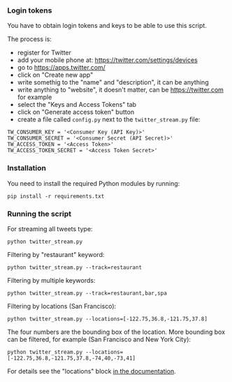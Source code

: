 
### Login tokens

You have to obtain login tokens and keys to be able to use this script.

The process is:
- register for Twitter
- add your mobile phone at: https://twitter.com/settings/devices
- go to https://apps.twitter.com/
- click on "Create new app"
- write somethig to the "name" and "description", it can be anything
- write anything to "website", it doesn't matter, can be https://twitter.com for example
- select the "Keys and Access Tokens" tab
- click on "Generate access token" button
- create a file called `config.py` next to the `twitter_stream.py` file:

```
TW_CONSUMER_KEY = '<Consumer Key (API Key)>'
TW_CONSUMER_SECRET = '<Consumer Secret (API Secret)>'
TW_ACCESS_TOKEN = '<Access Token>'
TW_ACCESS_TOKEN_SECRET = '<Access Token Secret>'
```


### Installation

You need to install the required Python modules by running:

```
pip install -r requirements.txt
```


### Running the script

For streaming all tweets type:

```
python twitter_stream.py
```

Filtering by "restaurant" keyword:

```
python twitter_stream.py --track=restaurant
```

Filtering by multiple keywords:

```
python twitter_stream.py --track=restaurant,bar,spa
```

Filtering by locations (San Francisco):

```
python twitter_stream.py --locations=[-122.75,36.8,-121.75,37.8]
```

The four numbers are the bounding box of the location. More bounding box can be 
filtered, for example (San Francisco and New York City):

```
python twitter_stream.py --locations=[-122.75,36.8,-121.75,37.8,-74,40,-73,41]
```

For details see the "locations" block [in the documentation](https://dev.twitter.com/streaming/overview/request-parameters).

